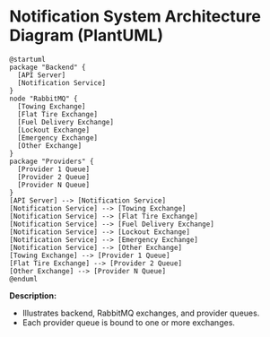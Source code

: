 # Notification System Architecture Diagram (PlantUML)

```plantuml
@startuml
package "Backend" {
  [API Server]
  [Notification Service]
}
node "RabbitMQ" {
  [Towing Exchange]
  [Flat Tire Exchange]
  [Fuel Delivery Exchange]
  [Lockout Exchange]
  [Emergency Exchange]
  [Other Exchange]
}
package "Providers" {
  [Provider 1 Queue]
  [Provider 2 Queue]
  [Provider N Queue]
}
[API Server] --> [Notification Service]
[Notification Service] --> [Towing Exchange]
[Notification Service] --> [Flat Tire Exchange]
[Notification Service] --> [Fuel Delivery Exchange]
[Notification Service] --> [Lockout Exchange]
[Notification Service] --> [Emergency Exchange]
[Notification Service] --> [Other Exchange]
[Towing Exchange] --> [Provider 1 Queue]
[Flat Tire Exchange] --> [Provider 2 Queue]
[Other Exchange] --> [Provider N Queue]
@enduml
```

**Description:**
- Illustrates backend, RabbitMQ exchanges, and provider queues.
- Each provider queue is bound to one or more exchanges.
